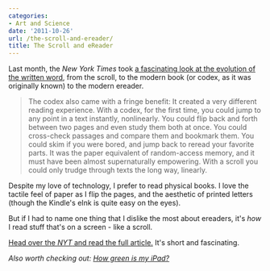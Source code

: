 ```yaml
---
categories:
- Art and Science
date: '2011-10-26'
url: /the-scroll-and-ereader/
title: The Scroll and eReader
---
```


Last month, the <em>New York Times</em> took <a href="http://www.nytimes.com/2011/09/04/books/review/the-mechanic-muse-from-scroll-to-screen.html">a fascinating look at the evolution of the written word</a>, from the scroll, to the modern book (or codex, as it was originally known) to the modern ereader.

<blockquote>The codex also came with a fringe benefit: It created a very different reading experience. With a codex, for the first time, you could jump to any point in a text instantly, nonlinearly. You could flip back and forth between two pages and even study them both at once. You could cross-check passages and compare them and bookmark them. You could skim if you were bored, and jump back to reread your favorite parts. It was the paper equivalent of random-access memory, and it must have been almost supernaturally empowering. With a scroll you could only trudge through texts the long way, linearly.</blockquote>

Despite my love of technology, I prefer to read physical books. I love the tactile feel of paper as I flip the pages, and the aesthetic of printed letters (though the Kindle's eInk is quite easy on the eyes).

But if I had to name one thing that I dislike the most about ereaders, it's <em>how</em> I read stuff that's on a screen - like a scroll.

<a href="http://www.nytimes.com/2011/09/04/books/review/the-mechanic-muse-from-scroll-to-screen.html">Head over the <em>NYT</em> and read the full article.</a> It's short and fascinating.

<em>Also worth checking out: <a href="http://www.nytimes.com/interactive/2010/04/04/opinion/04opchart.html">How green is my iPad?</a></em>